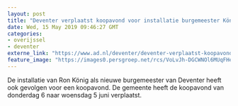 ```yaml
---
layout: post
title: "Deventer verplaatst koopavond voor installatie burgemeester König"
date: Wed, 15 May 2019 09:46:27 GMT
categories: 
- overijssel 
- deventer 
externe_link: "https://www.ad.nl/deventer/deventer-verplaatst-koopavond-voor-installatie-burgemeester-konig~a480c65b/"
feature_image: "https://images0.persgroep.net/rcs/VoLvJh-DGCWNOl6MUqFHed10NR4/diocontent/144835136/_fitwidth/400/?appId=21791a8992982cd8da851550a453bd7f&quality=0.7"
---
```


De installatie van Ron König als nieuwe burgemeester van Deventer heeft ook gevolgen voor een koopavond. De gemeente heeft de koopavond van donderdag 6 naar woensdag 5 juni verplaatst.
